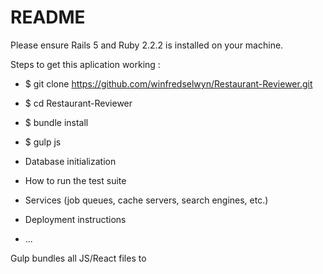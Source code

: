 # README

Please ensure Rails 5 and Ruby 2.2.2 is installed on your machine.

Steps to get this aplication working :

* $ git clone https://github.com/winfredselwyn/Restaurant-Reviewer.git

* $ cd Restaurant-Reviewer

* $ bundle install

* $ gulp js

* Database initialization

* How to run the test suite

* Services (job queues, cache servers, search engines, etc.)

* Deployment instructions

* ...

Gulp bundles all JS/React files to 